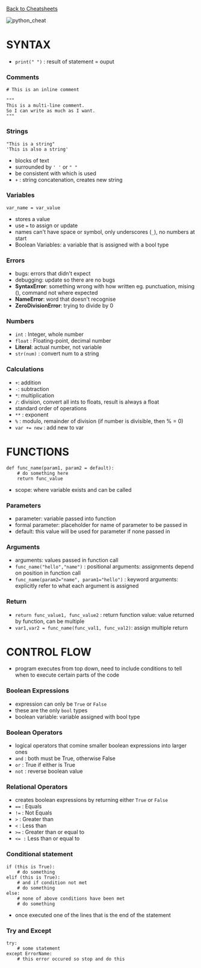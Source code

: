 [Back to Cheatsheets](https://teanlouise.github.io/cheatsheets/)

![python_cheat](https://user-images.githubusercontent.com/19520346/78424238-6b504b00-76af-11ea-862a-fb6ee34dd5df.PNG)

# SYNTAX
- `print(" ")` : result of statement = ouput

### Comments
```
# This is an inline comment

"""
This is a multi-line comment.
So I can write as much as I want.
"""
```

### Strings
```
"This is a string"
'This is also a string'
```
- blocks of text
- surrounded by `' '` or `" "`
- be consistent with which is used
- `+` : string concatenation, creates new string

### Variables
```
var_name = var_value
```
- stores a value
- use `=` to assign or update
- names can't have space or symbol, only underscores (`_`), no numbers at start
- Boolean Variables: a variable that is assigned with a bool type


### Errors
- bugs: errors that didn't expect
- debugging: update so there are no bugs 
- **SyntaxError**: something wrong with how written eg. punctuation, mising (), command not where expected
- **NameError**: word that doesn't recognise
- **ZeroDivisionError**: trying to divide by 0


### Numbers

- `int` : Integer, whole number
- `float` : Floating-point, decimal number
- **Literal**: actual number, not variable
- `str(num)` : convert num to a string


### Calculations
- `+`: addition
- `-`: subtraction
- `*`: multiplication
- `/`: division, convert all ints to floats, result is always a float
- standard order of operations
- `**` : exponent
- `%` : modulo, remainder of division (if number is divisible, then % = 0)
- `var += new` : add new to var

# FUNCTIONS

```
def func_name(param1, param2 = default):
    # do something here
    return func_value
```

- scope: where variable exists and can be called

### Parameters
- parameter: variable passed into function
- formal parameter: placeholder for name of parameter to be passed in 
- default: this value will be used for parameter if none passed in 

### Arguments
- arguments: values passed in function call
- `func_name("hello","name")` :  positional arguments: assignments depend on position in function call
- `func_name(param2="name", param1="hello")` : keyword arguments: explicitly refer to what each argument is assigned

### Return
- `return func_value1, func_value2` : return function value: value returned by function, can be multiple
- `var1,var2 = func_name(func_val1, func_val2)`: assign multiple return

# CONTROL FLOW
- program executes from top down, need to include conditions to tell when to execute certain parts of the code

### Boolean Expressions
- expression can only be `True` or `False`
- these are the only `bool` types
- boolean variable: variable assigned with bool type

### Boolean Operators
- logical operators that comine smaller boolean expressions into larger ones
- `and` : both must be True, otherwise False
- `or` : True if either is True
- `not` : reverse boolean value

### Relational Operators
- creates boolean expressions by returning either `True` or `False`
- `==` : Equals
- `!=` : Not Equals
- `>` : Greater than
- `<` : Less than
- `>=` : Greater than or equal to
- `<= :` Less than or equal to



### Conditional statement
```
if (this is True):
    # do something
elif (this is True):
    # and if condition not met
    # do something
else: 
    # none of above conditions have been met
    # do something
```
- once executed one of the lines that is the end of the statement

### Try and Except
```
try:
    # some statement
except ErrorName:
    # this error occured so stop and do this
